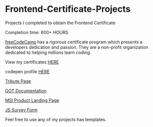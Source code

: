 # Frontend-Certificate-Projects

Projects I completed to obtain the Frontend Certificate

Completion time: 600+ HOURS

[freeCodeCamp](https://www.freecodecamp.org/) has a rigorous certificate program which presents a developers dedication and passion. They are a non-profit organization dedicated to helping millions learn coding.

View my certificates [HERE](https://www.freecodecamp.org/respici0)

codepen profile [HERE](https://codepen.io/panderhh/)

[Tribute Page](https://codepen.io/panderhh/full/jdVdPd)

[GOT Documentation](https://codepen.io/panderhh/full/XOMjGO)

[MSI Product Landing Page](https://codepen.io/panderhh/full/YBZyLR)

[JS Survey Form](https://codepen.io/panderhh/full/YBZyLR)






Feel free to use any of my projects has templates.
